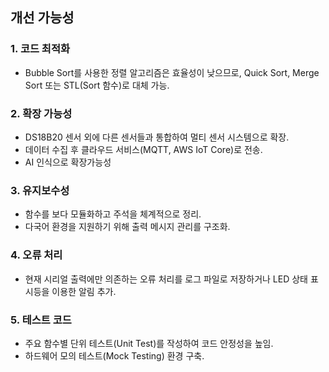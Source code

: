 

## 개선 가능성

### 1. 코드 최적화
- Bubble Sort를 사용한 정렬 알고리즘은 효율성이 낮으므로, Quick Sort, Merge Sort 또는 STL(Sort 함수)로 대체 가능.

### 2. 확장 가능성
- DS18B20 센서 외에 다른 센서들과 통합하여 멀티 센서 시스템으로 확장.
- 데이터 수집 후 클라우드 서비스(MQTT, AWS IoT Core)로 전송.
- AI 인식으로 확장가능성
### 3. 유지보수성
- 함수를 보다 모듈화하고 주석을 체계적으로 정리.
- 다국어 환경을 지원하기 위해 출력 메시지 관리를 구조화.

### 4. 오류 처리
- 현재 시리얼 출력에만 의존하는 오류 처리를 로그 파일로 저장하거나 LED 상태 표시등을 이용한 알림 추가.

### 5. 테스트 코드
- 주요 함수별 단위 테스트(Unit Test)를 작성하여 코드 안정성을 높임.
- 하드웨어 모의 테스트(Mock Testing) 환경 구축.
